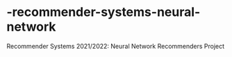 # -recommender-systems-neural-network
Recommender Systems 2021/2022: Neural Network Recommenders Project
